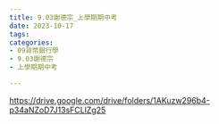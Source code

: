 ```yaml
---
title: 9.03謝德宗_上學期期中考
date: 2023-10-17
tags: 
categories:
- 09貨幣銀行學
- 9.03謝德宗
- 上學期期中考

---
```

https://drive.google.com/drive/folders/1AKuzw296b4-p34aNZoD7J13sFCLlZg25
